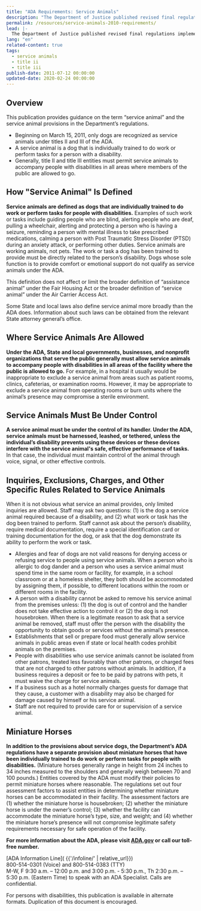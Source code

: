 ```yaml
---
title: "ADA Requirements: Service Animals"
description: "The Department of Justice published revised final regulations implementing the Americans with Disabilities Act (ADA) for title II (State and local government services) and title III (public accommodations and commercial facilities) on September 15, 2010, in the Federal Register."
permalink: /resources/service-animals-2010-requirements/
lead: |-
  The Department of Justice published revised final regulations implementing the Americans with Disabilities Act (ADA) for title II (State and local government services) and title III (public accommodations and commercial facilities) on September 15, 2010, in the Federal Register. These requirements, or rules, contain updated requirements, including the 2010 Standards for Accessible Design (2010 Standards).
lang: "en"
related-content: true
tags:
  - service animals
  - title ii
  - title iii
publish-date: 2011-07-12 00:00:00
updated-date: 2020-02-24 00:00:00
---
```

## Overview

This publication provides guidance on the term “service animal” and the service animal provisions in the Department’s regulations.
- Beginning on March 15, 2011, only dogs are recognized as service animals under titles II and III of the ADA.
- A service animal is a dog that is individually trained to do work or perform tasks for a person with a disability.
- Generally, title II and title III entities must permit service animals to accompany people with disabilities in all areas where members of the public are allowed to go.

## How "Service Animal" Is Defined

**Service animals are defined as dogs that are individually trained to do work or perform tasks for people with disabilities.** Examples of such work or tasks include guiding people who are blind, alerting people who are deaf, pulling a wheelchair, alerting and protecting a person who is having a seizure, reminding a person with mental illness to take prescribed medications, calming a person with Post Traumatic Stress Disorder (PTSD) during an anxiety attack, or performing other duties. Service animals are working animals, not pets. The work or task a dog has been trained to provide must be directly related to the person’s disability. Dogs whose sole function is to provide comfort or emotional support do not qualify as service animals under the ADA.  

This definition does not affect or limit the broader definition of “assistance animal” under the Fair Housing Act or the broader definition of “service animal” under the Air Carrier Access Act.  

Some State and local laws also define service animal more broadly than the ADA does. Information about such laws can be obtained from the relevant State attorney general’s office.  

## Where Service Animals Are Allowed

**Under the ADA, State and local governments, businesses, and nonprofit organizations that serve the public generally must allow service animals to accompany people with disabilities in all areas of the facility where the public is allowed to go.** For example, in a hospital it usually would be inappropriate to exclude a service animal from areas such as patient rooms, clinics, cafeterias, or examination rooms. However, it may be appropriate to exclude a service animal from operating rooms or burn units where the animal’s presence may compromise a sterile environment.

## Service Animals Must Be Under Control

**A service animal must be under the control of its handler. Under the ADA, service animals must be harnessed, leashed, or tethered, unless the individual’s disability prevents using these devices or these devices interfere with the service animal's safe, effective performance of tasks.** In that case, the individual must maintain control of the animal through voice, signal, or other effective controls.

## Inquiries, Exclusions, Charges, and Other Specific Rules Related to Service Animals  

When it is not obvious what service an animal provides, only limited inquiries are allowed. Staff may ask two questions: (1) is the dog a service animal required because of a disability, and (2) what work or task has the dog been trained to perform. Staff cannot ask about the person’s disability, require medical documentation, require a special identification card or training documentation for the dog, or ask that the dog demonstrate its ability to perform the work or task.
- Allergies and fear of dogs are not valid reasons for denying access or refusing service to people using service animals. When a person who is allergic to dog dander and a person who uses a service animal must spend time in the same room or facility, for example, in a school classroom or at a homeless shelter, they both should be accommodated by assigning them, if possible, to different locations within the room or different rooms in the facility.
- A person with a disability cannot be asked to remove his service animal from the premises unless: (1) the dog is out of control and the handler does not take effective action to control it or (2) the dog is not housebroken. When there is a legitimate reason to ask that a service animal be removed, staff must offer the person with the disability the opportunity to obtain goods or services without the animal’s presence.
- Establishments that sell or prepare food must generally allow service animals in public areas even if state or local health codes prohibit animals on the premises.
- People with disabilities who use service animals cannot be isolated from other patrons, treated less favorably than other patrons, or charged fees that are not charged to other patrons without animals. In addition, if a business requires a deposit or fee to be paid by patrons with pets, it must waive the charge for service animals.
- If a business such as a hotel normally charges guests for damage that they cause, a customer with a disability may also be charged for damage caused by himself or his service animal.
- Staff are not required to provide care for or supervision of a service animal.

## Miniature Horses  

**In addition to the provisions about service dogs, the Department’s ADA regulations have a separate provision about miniature horses that have been individually trained to do work or perform tasks for people with disabilities.** (Miniature horses generally range in height from 24 inches to 34 inches measured to the shoulders and generally weigh between 70 and 100 pounds.) Entities covered by the ADA must modify their policies to permit miniature horses where reasonable. The regulations set out four assessment factors to assist entities in determining whether miniature horses can be accommodated in their facility. The assessment factors are (1) whether the miniature horse is housebroken; (2) whether the miniature horse is under the owner’s control; (3) whether the facility can accommodate the miniature horse’s type, size, and weight; and (4) whether the miniature horse’s presence will not compromise legitimate safety requirements necessary for safe operation of the facility.  

**For more information about the ADA, please visit [ADA.gov](https://www.ada.gov) or call our toll-free number.**

[ADA Information Line]( {{'/infoline/' | relative_url}})  
800-514-0301 (Voice) and 800-514-0383 (TTY)  
M-W, F 9:30 a.m. – 12:00 p.m. and 3:00 p.m. - 5:30 p.m., Th 2:30 p.m. – 5:30 p.m. (Eastern Time) to speak with an ADA Specialist. Calls are confidential.  

For persons with disabilities, this publication is available in alternate formats.  Duplication of this document is encouraged.
